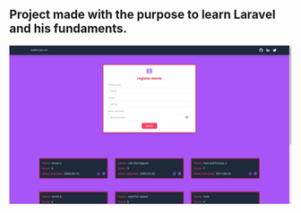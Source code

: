 ## Project made with the purpose to learn Laravel and his fundaments.

<img src="movieLaravel.png">

